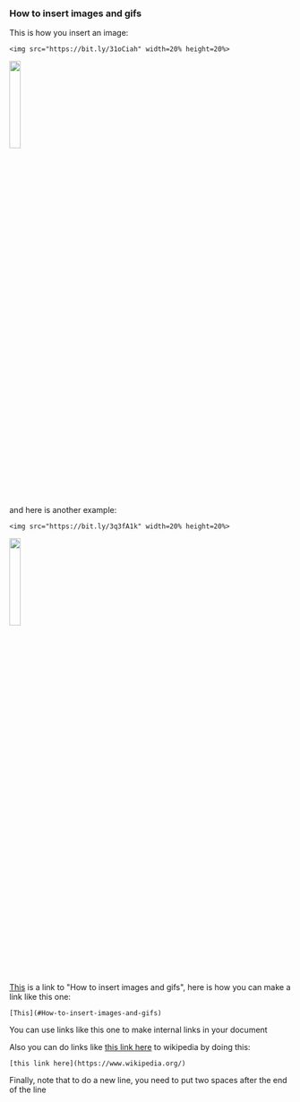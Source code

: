 ### How to insert images and gifs

This is how you insert an image:

```` 
<img src="https://bit.ly/31oCiah" width=20% height=20%>
````
<img src="https://bit.ly/31oCiah" width=20% height=20%>

and here is another example:
```` 
<img src="https://bit.ly/3q3fA1k" width=20% height=20%>
````
<img src="https://bit.ly/3q3fA1k" width=20% height=20%>



[This](#How-to-insert-images-and-gifs) is a link to "How to insert images and gifs", here is how you can make a link like this one:  
````
[This](#How-to-insert-images-and-gifs)
````

You can use links like this one to make internal links in your document  


Also you can do links like [this link here](https://www.wikipedia.org/) to wikipedia by doing this:

````
[this link here](https://www.wikipedia.org/)
````

Finally, note that to do a new line, you need to put two spaces after the end of the line

